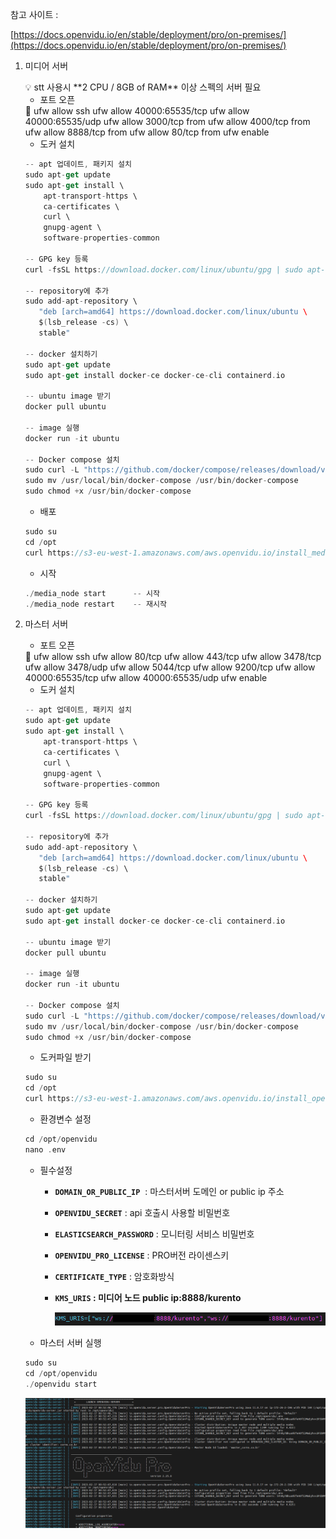 참고 사이트 : 

[https://docs.openvidu.io/en/stable/deployment/pro/on-premises/](https://docs.openvidu.io/en/stable/deployment/pro/on-premises/)

1. 미디어 서버
    
    <aside>
    💡 stt 사용시 **2 CPU / 8GB of RAM** 이상 스펙의 서버 필요
    
    </aside>
    
    - 포트 오픈
    
    <aside>
    📌 ufw allow ssh
    ufw allow 40000:65535/tcp
    ufw allow 40000:65535/udp
    ufw allow 3000/tcp from <OPENVIDU_SERVER_PRO_IP>
    ufw allow 4000/tcp from <OPENVIDU_SERVER_PRO_IP>
    ufw allow 8888/tcp from <OPENVIDU_SERVER_PRO_IP>
    ufw allow 80/tcp from <OPENVIDU_SERVER_PRO_IP>
    ufw enable
    
    </aside>
    
    - 도커 설치
    
    ```kotlin
    -- apt 업데이트, 패키지 설치
    sudo apt-get update
    sudo apt-get install \
        apt-transport-https \
        ca-certificates \
        curl \
        gnupg-agent \
        software-properties-common
    
    -- GPG key 등록
    curl -fsSL https://download.docker.com/linux/ubuntu/gpg | sudo apt-key add -
    
    -- repository에 추가
    sudo add-apt-repository \
       "deb [arch=amd64] https://download.docker.com/linux/ubuntu \
       $(lsb_release -cs) \
       stable"
    
    -- docker 설치하기
    sudo apt-get update
    sudo apt-get install docker-ce docker-ce-cli containerd.io
    
    -- ubuntu image 받기
    docker pull ubuntu
    
    -- image 실행
    docker run -it ubuntu
    
    -- Docker compose 설치
    sudo curl -L "https://github.com/docker/compose/releases/download/v2.12.2/docker-compose-$(uname -s)-$(uname -m)"  -o /usr/local/bin/docker-compose
    sudo mv /usr/local/bin/docker-compose /usr/bin/docker-compose
    sudo chmod +x /usr/bin/docker-compose
    ```
    
    - 배포
    
    ```c
    sudo su
    cd /opt
    curl https://s3-eu-west-1.amazonaws.com/aws.openvidu.io/install_media_node_latest.sh | bash
    ```
    
    - 시작
    
    ```kotlin
    ./media_node start      -- 시작
    ./media_node restart    -- 재시작
    ```
    

1. 마스터 서버
    - 포트 오픈
    
    <aside>
    📌 ufw allow ssh
    ufw allow 80/tcp
    ufw allow 443/tcp
    ufw allow 3478/tcp
    ufw allow 3478/udp
    ufw allow 5044/tcp
    ufw allow 9200/tcp
    ufw allow 40000:65535/tcp
    ufw allow 40000:65535/udp
    ufw enable
    
    </aside>
    
    - 도커 설치
    
    ```kotlin
    -- apt 업데이트, 패키지 설치
    sudo apt-get update
    sudo apt-get install \
        apt-transport-https \
        ca-certificates \
        curl \
        gnupg-agent \
        software-properties-common
    
    -- GPG key 등록
    curl -fsSL https://download.docker.com/linux/ubuntu/gpg | sudo apt-key add -
    
    -- repository에 추가
    sudo add-apt-repository \
       "deb [arch=amd64] https://download.docker.com/linux/ubuntu \
       $(lsb_release -cs) \
       stable"
    
    -- docker 설치하기
    sudo apt-get update
    sudo apt-get install docker-ce docker-ce-cli containerd.io
    
    -- ubuntu image 받기
    docker pull ubuntu
    
    -- image 실행
    docker run -it ubuntu
    
    -- Docker compose 설치
    sudo curl -L "https://github.com/docker/compose/releases/download/v2.12.2/docker-compose-$(uname -s)-$(uname -m)"  -o /usr/local/bin/docker-compose
    sudo mv /usr/local/bin/docker-compose /usr/bin/docker-compose
    sudo chmod +x /usr/bin/docker-compose
    ```
    
    - 도커파일 받기
    
    ```kotlin
    sudo su
    cd /opt
    curl https://s3-eu-west-1.amazonaws.com/aws.openvidu.io/install_openvidu_pro_latest.sh | bash
    ```
    
    - 환경변수 설정
    
    ```kotlin
    cd /opt/openvidu
    nano .env
    ```
    
    - 필수설정
        - **`DOMAIN_OR_PUBLIC_IP`**  :  마스터서버 도메인 or public ip 주소
        - **`OPENVIDU_SECRET`** : api 호출시 사용할 비밀번호
        - **`ELASTICSEARCH_PASSWORD`** : 모니터링 서비스 비밀번호
        - **`OPENVIDU_PRO_LICENSE`** : PRO버전 라이센스키
        - **`CERTIFICATE_TYPE`** : 암호화방식
        - **`KMS_URIS` : 미디어 노드 public ip:8888/kurento**
            
            ![media](./exec/img/media.jpg)
         
    - 마스터 서버 실행
    
    ```kotlin
    sudo su
    cd /opt/openvidu
    ./openvidu start
    ```
    
    ![master](./exec/img/master.jpg)
